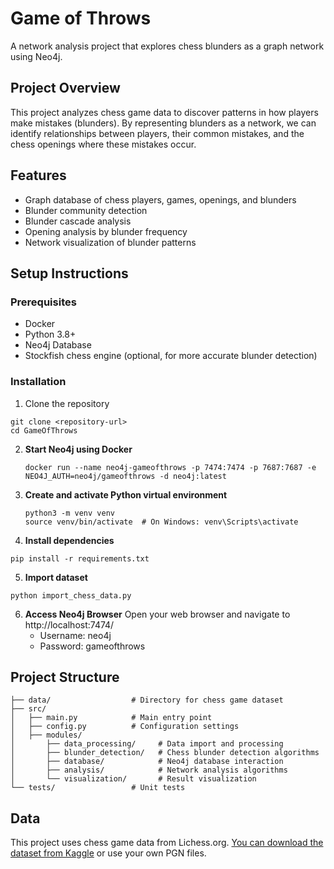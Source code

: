 # Game of Throws

A network analysis project that explores chess blunders as a graph network using Neo4j.

## Project Overview
This project analyzes chess game data to discover patterns in how players make mistakes (blunders). By representing blunders as a network, we can identify relationships between players, their common mistakes, and the chess openings where these mistakes occur.

## Features
- Graph database of chess players, games, openings, and blunders
- Blunder community detection
- Blunder cascade analysis
- Opening analysis by blunder frequency
- Network visualization of blunder patterns

## Setup Instructions

### Prerequisites

- Docker
- Python 3.8+
- Neo4j Database
- Stockfish chess engine (optional, for more accurate blunder detection)

### Installation

1. Clone the repository
```
git clone <repository-url>
cd GameOfThrows
```

2. **Start Neo4j using Docker**
   ```
   docker run --name neo4j-gameofthrows -p 7474:7474 -p 7687:7687 -e NEO4J_AUTH=neo4j/gameofthrows -d neo4j:latest
   ```

3. **Create and activate Python virtual environment**
   ```
   python3 -m venv venv
   source venv/bin/activate  # On Windows: venv\Scripts\activate
   ```

4. **Install dependencies**
```
pip install -r requirements.txt
```

5. **Import dataset**
```
python import_chess_data.py
```

6. **Access Neo4j Browser**
   Open your web browser and navigate to http://localhost:7474/
   - Username: neo4j
   - Password: gameofthrows

## Project Structure
```
├── data/                  # Directory for chess game dataset
├── src/
│   ├── main.py            # Main entry point
│   ├── config.py          # Configuration settings
│   ├── modules/
│       ├── data_processing/     # Data import and processing
│       ├── blunder_detection/   # Chess blunder detection algorithms
│       ├── database/            # Neo4j database interaction
│       ├── analysis/            # Network analysis algorithms
│       └── visualization/       # Result visualization
└── tests/                 # Unit tests
```

## Data
This project uses chess game data from Lichess.org. [You can download the dataset from Kaggle](https://www.kaggle.com/datasets/datasnaek/chess) or use your own PGN files. 
